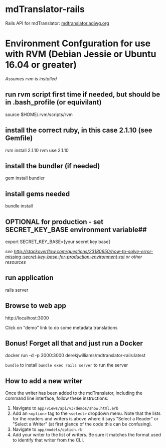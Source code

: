 # mdTranslator-rails

Rails API for mdTranslator: [mdtranslator.adiwg.org](http://mdtranslator.adiwg.org)


# Environment Confguration for use with RVM (Debian Jessie or Ubuntu 16.04 or greater)

*Assumes rvm is installed*

## run rvm script first time if needed, but should be in .bash_profile (or equivilant)

source $HOME/.rvm/scripts/rvm

## install the correct ruby, in this case 2.1.10 (see Gemfile)

rvm install 2.1.10
rvm use 2.1.10

## install the bundler (if needed)

gem install bundler

## install gems needed

bundle install

## OPTIONAL for production - set SECRET_KEY_BASE environment variable##

export SECRET_KEY_BASE=[your secret key base]

*see http://stackoverflow.com/questions/23180650/how-to-solve-error-missing-secret-key-base-for-production-environment-rai or other resources*

## run application

rails server

## Browse to web app

http://localhost:3000

Click on "demo" link to do some metadata translations

## Bonus! Forget all that and just run a Docker

docker run -d -p 3000:3000 derekjwilliams/mdtranslator-rails:latest

`bundle` to install
`bundle exec rails server` to run the server

## How to add a new writer

Once the writer has been added to the mdTranslator, including the command line interface, follow these instructions:

1. Navigate to `app/views/api/v3/demos/show.html.erb`
2. Add an `<option>` tag to the `<select>` dropdown menu. Note that the lists for the readers and writers is above where it says "Select a Reader" or "Select a Writer" (at first glance of the code this can be confusing).
3. Navigate to `app/models/option.rb`
4. Add your writer to the list of writers. Be sure it matches the format used to identify that writer from the CLI.